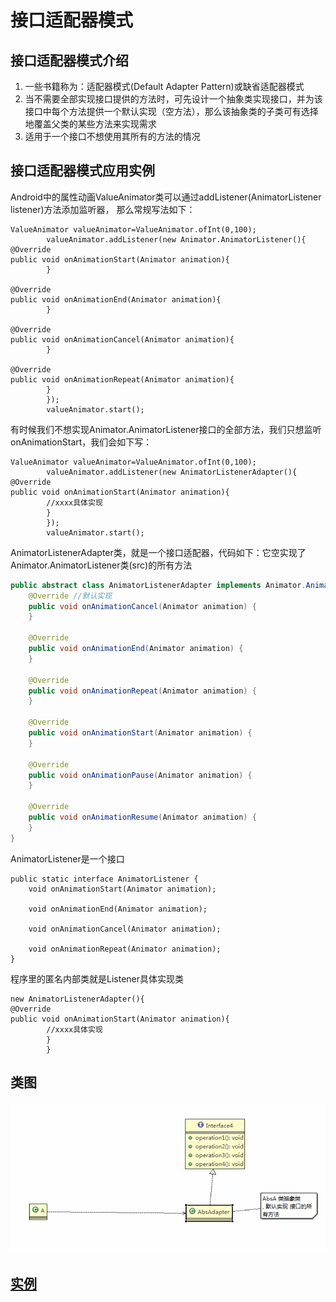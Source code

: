 # 接口适配器模式

## 接口适配器模式介绍

1) 一些书籍称为：适配器模式(Default Adapter Pattern)或缺省适配器模式
2) 当不需要全部实现接口提供的方法时，可先设计一个抽象类实现接口，并为该接口中每个方法提供一个默认实现（空方法），那么该抽象类的子类可有选择地覆盖父类的某些方法来实现需求
3) 适用于一个接口不想使用其所有的方法的情况

## 接口适配器模式应用实例

Android中的属性动画ValueAnimator类可以通过addListener(AnimatorListener listener)方法添加监听器， 那么常规写法如下：

```
ValueAnimator valueAnimator=ValueAnimator.ofInt(0,100);
        valueAnimator.addListener(new Animator.AnimatorListener(){
@Override
public void onAnimationStart(Animator animation){
        }

@Override
public void onAnimationEnd(Animator animation){
        }

@Override
public void onAnimationCancel(Animator animation){
        }

@Override
public void onAnimationRepeat(Animator animation){
        }
        });
        valueAnimator.start();
```

有时候我们不想实现Animator.AnimatorListener接口的全部方法，我们只想监听onAnimationStart，我们会如下写：

```
ValueAnimator valueAnimator=ValueAnimator.ofInt(0,100);
        valueAnimator.addListener(new AnimatorListenerAdapter(){
@Override
public void onAnimationStart(Animator animation){
        //xxxx具体实现
        }
        });
        valueAnimator.start();
```

AnimatorListenerAdapter类，就是一个接口适配器，代码如下：它空实现了Animator.AnimatorListener类(src)的所有方法

```java
public abstract class AnimatorListenerAdapter implements Animator.AnimatorListenerAnimator.AnimatorPauseListener {
    @Override //默认实现
    public void onAnimationCancel(Animator animation) {
    }

    @Override
    public void onAnimationEnd(Animator animation) {
    }

    @Override
    public void onAnimationRepeat(Animator animation) {
    }

    @Override
    public void onAnimationStart(Animator animation) {
    }

    @Override
    public void onAnimationPause(Animator animation) {
    }

    @Override
    public void onAnimationResume(Animator animation) {
    }
}
```

AnimatorListener是一个接口

```
public static interface AnimatorListener {
    void onAnimationStart(Animator animation);

    void onAnimationEnd(Animator animation);

    void onAnimationCancel(Animator animation);

    void onAnimationRepeat(Animator animation);
}
```

程序里的匿名内部类就是Listener具体实现类

```
new AnimatorListenerAdapter(){
@Override
public void onAnimationStart(Animator animation){
        //xxxx具体实现
        }
        }
```

## 类图

![img.png](../../../../resources/picture/img18.png)

## [实例](../接口适配器模式)